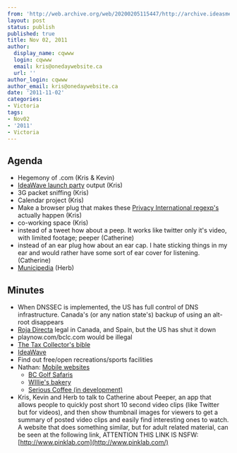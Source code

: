 ```yaml
---
from: 'http://web.archive.org/web/20200205115447/http://archive.ideasmeetings.org/wiki/Nov02,2011'
layout: post
status: publish
published: true
title: Nov 02, 2011
author:
  display_name: cqwww
  login: cqwww
  email: kris@onedaywebsite.ca
  url: ''
author_login: cqwww
author_email: kris@onedaywebsite.ca
date: '2011-11-02'
categories:
- Victoria
tags:
- Nov02
- '2011'
- Victoria
---
```


## Agenda

* Hegemony of .com (Kris & Kevin)
* [IdeaWave launch party](http://www.ideawave.ca/2012-conference-launch-party-youre-invited/) output (Kris)
* 3G packet sniffing (Kris)
* Calendar project (Kris)
* Make a browser plug that makes these [Privacy International regexp's](https://www.privacyinternational.org/blog/real-meaning-behind-all-those-corporate-privacy-expressions) actually happen (Kris)
* co-working space (Kris)
* instead of a tweet how about a peep. It works like twitter only it's video, with limited footage; peeper (Catherine)
* instead of an ear plug how about an ear cap. I hate sticking things in my ear and would rather have some sort of ear cover for listening. (Catherine)
* [Municipedia](http://www.municipedia.ca/wiki/Home) (Herb)

## Minutes

* When DNSSEC is implemented, the US has full control of DNS infrastructure. Canada's (or any nation state's) backup of using an alt-root disappears
* [Roja Directa](http://www.rojadirecta.org/) legal in Canada, and Spain, but the US has shut it down
* playnow.com/bclc.com would be illegal
* [The Tax Collector's bible](http://thetaxcollectorsbible.com/)
* [IdeaWave](http://www.ideawave.ca/)
* Find out free/open recreations/sports facilities 
* Nathan: [Mobile websites](http://mobilewebsitemarkets.com/)
    * [BC Golf Safaris](http://www.bcgolfsafaris.com/)
    * [WIllie's bakery](http://m.williesbakery.mobi/)
    * [Serious Coffee (in development)](http://seriouscoffee.mobilewebsitemarkets.com/)
* Kris, Kevin and Herb to talk to Catherine about Peeper, an app that allows people to quickly post short 10 second video clips (like Twitter but for videos), and then show thumbnail images for viewers to get a summary of posted video clips and easily find interesting ones to watch. A website that does something similar, but for adult related material, can be seen at the following link, ATTENTION THIS LINK IS NSFW: [http://www.pinklab.com](http://www.pinklab.com/)
